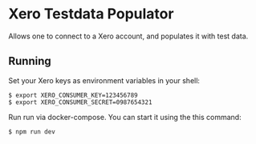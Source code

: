 # Xero Testdata Populator

Allows one to connect to a Xero account, and populates it with test data.

## Running

Set your Xero keys as environment variables in your shell:
```
$ export XERO_CONSUMER_KEY=123456789
$ export XERO_CONSUMER_SECRET=0987654321
```

Run run via docker-compose. You can start it using the this command:
```
$ npm run dev
```
